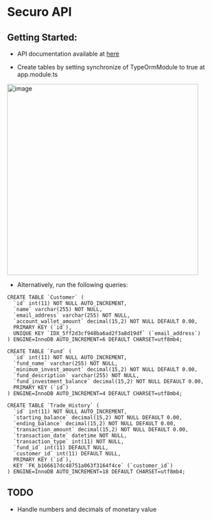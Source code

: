 # Securo API

## Getting Started:

- API documentation available at [here](https://documenter.getpostman.com/view/10698630/UzkV1GHN)

- Create tables by setting synchronize of TypeOrmModule to true at app.module.ts
<img width="445" alt="image" src="https://user-images.githubusercontent.com/46307126/182480778-5dae3399-c47f-4a61-be42-aa2281314100.png">

- Alternatively, run the following queries:

```
CREATE TABLE `Customer` (
  `id` int(11) NOT NULL AUTO_INCREMENT,
  `name` varchar(255) NOT NULL,
  `email_address` varchar(255) NOT NULL,
  `account_wallet_amount` decimal(15,2) NOT NULL DEFAULT 0.00,
  PRIMARY KEY (`id`),
  UNIQUE KEY `IDX_5ff2d3cf948ba6ad2f3a8d19df` (`email_address`)
) ENGINE=InnoDB AUTO_INCREMENT=6 DEFAULT CHARSET=utf8mb4;

CREATE TABLE `Fund` (
  `id` int(11) NOT NULL AUTO_INCREMENT,
  `fund_name` varchar(255) NOT NULL,
  `minimum_invest_amount` decimal(15,2) NOT NULL DEFAULT 0.00,
  `fund_description` varchar(255) NOT NULL,
  `fund_investment_balance` decimal(15,2) NOT NULL DEFAULT 0.00,
  PRIMARY KEY (`id`)
) ENGINE=InnoDB AUTO_INCREMENT=4 DEFAULT CHARSET=utf8mb4;

CREATE TABLE `Trade_History` (
  `id` int(11) NOT NULL AUTO_INCREMENT,
  `starting_balance` decimal(15,2) NOT NULL DEFAULT 0.00,
  `ending_balance` decimal(15,2) NOT NULL DEFAULT 0.00,
  `transaction_amount` decimal(15,2) NOT NULL DEFAULT 0.00,
  `transaction_date` datetime NOT NULL,
  `transaction_type` int(11) NOT NULL,
  `fund_id` int(11) DEFAULT NULL,
  `customer_id` int(11) DEFAULT NULL,
  PRIMARY KEY (`id`),
  KEY `FK_b166617dc48751a063f3164f4ce` (`customer_id`)
) ENGINE=InnoDB AUTO_INCREMENT=18 DEFAULT CHARSET=utf8mb4;
```

## TODO
- Handle numbers and decimals of monetary value

